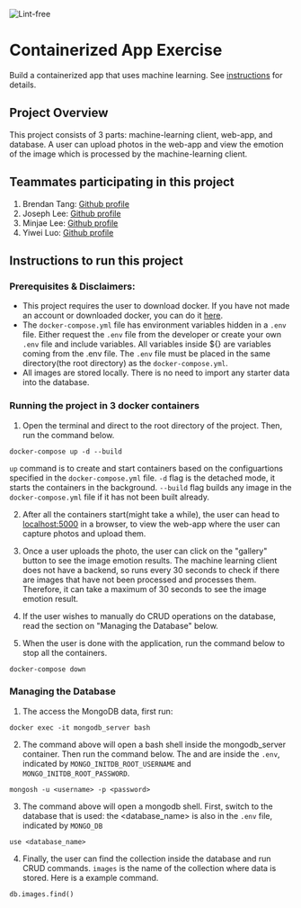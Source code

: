 ![Lint-free](https://github.com/nyu-software-engineering/containerized-app-exercise/actions/workflows/lint.yml/badge.svg)

# Containerized App Exercise

Build a containerized app that uses machine learning. See [instructions](./instructions.md) for details.
## Project Overview 

This project consists of 3 parts: machine-learning client, web-app, and database. A user can upload photos in the web-app and view the emotion of the image which is processed by the machine-learning client. 

## Teammates participating in this project

1. Brendan Tang: [Github profile](https://github.com/Tango117)
2. Joseph Lee: [Github profile](https://github.com/pastuhhhh)
3. Minjae Lee: [Github profile](https://github.com/minjae07206)
4. Yiwei Luo: [Github profile](https://github.com/yl7408)

## Instructions to run this project

### Prerequisites & Disclaimers: 
- This project requires the user to download docker. If you have not made an account or downloaded docker, you can do it [here](https://www.docker.com/products/docker-desktop/).
- The `docker-compose.yml` file has environment variables hidden in a `.env` file. Either request the `.env` file from the developer or create your own `.env` file and include variables. All variables inside ${} are variables coming from the .env file. The `.env` file must be placed in the same directory(the root directory) as the `docker-compose.yml`.
- All images are stored locally. There is no need to import any starter data into the database.


### Running the project in 3 docker containers

1. Open the terminal and direct to the root directory of the project. Then, run the command below. 
```
docker-compose up -d --build
```
`up` command is to create and start containers based on the configuartions specified in the `docker-compose.yml` file.
`-d` flag is the detached mode, it starts the containers in the background.
`--build` flag builds any image in the `docker-compose.yml` file if it has not been built already.

2. After all the containers start(might take a while), the user can head to [localhost:5000](http://localhost:5000/) in a browser, to view the web-app where the user can capture photos and upload them. 

3. Once a user uploads the photo, the user can click on the "gallery" button to see the image emotion results. The machine learning client does not have a backend, so runs every 30 seconds to check if there are images that have not been processed and processes them. Therefore, it can take a maximum of 30 seconds to see the image emotion result. 

4. If the user wishes to manually do CRUD operations on the database, read the section on "Managing the Database" below.

5. When the user is done with the application, run the command below to stop all the containers.

```
docker-compose down
```

### Managing the Database

1. The access the MongoDB data, first run:

```
docker exec -it mongodb_server bash
```

2. The command above will open a bash shell inside the mongodb_server container. Then run the command below. The <username> and <password> are inside the `.env`, indicated by `MONGO_INITDB_ROOT_USERNAME` and `MONGO_INITDB_ROOT_PASSWORD`.

```
mongosh -u <username> -p <password>
```

3. The command above will open a mongodb shell. First, switch to the database that is used: the <database_name> is also in the `.env` file, indicated by `MONGO_DB`

```
use <database_name>
```

4. Finally, the user can find the collection inside the database and run CRUD commands. `images` is the name of the collection where data is stored. Here is a example command.

```
db.images.find()
```




